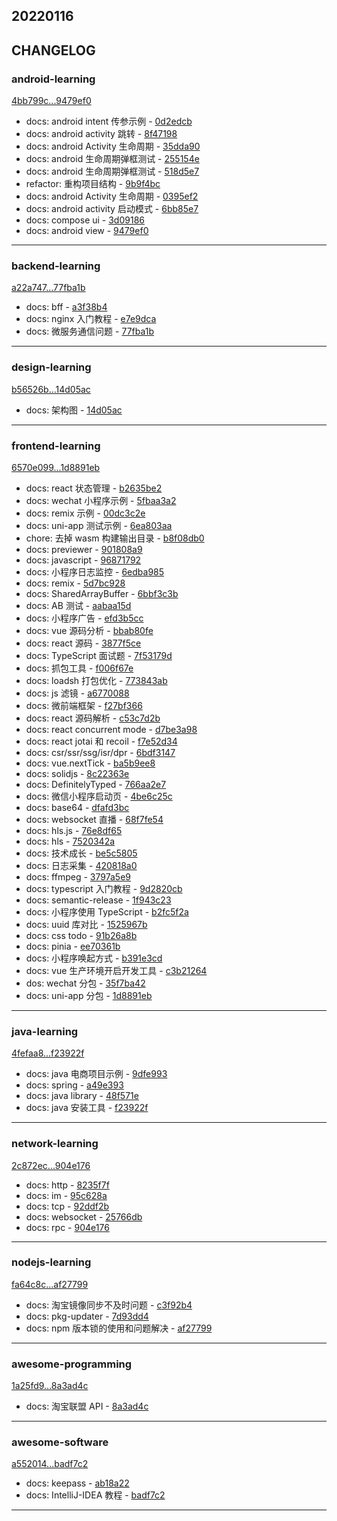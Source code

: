 ## 20220116

## CHANGELOG

### android-learning

[4bb799c...9479ef0](https://github.com/zhbhun/android-learning/compare/4bb799c...9479ef0)

* docs: android intent 传参示例 - [0d2edcb](https://github.com/zhbhun/android-learning/commit/0d2edcb16c540eaab30f6912126ed808d159ba0e)
* docs: android activity 跳转 - [8f47198](https://github.com/zhbhun/android-learning/commit/8f471987904ef07a4995f7c2e4d93e3d71fc75b7)
* docs: android Activity 生命周期 - [35dda90](https://github.com/zhbhun/android-learning/commit/35dda90b98340fef3ac22c84d32682524cb212ec)
* docs: android 生命周期弹框测试 - [255154e](https://github.com/zhbhun/android-learning/commit/255154edcf478fa78d32616c880a2369502d51c4)
* docs: android 生命周期弹框测试 - [518d5e7](https://github.com/zhbhun/android-learning/commit/518d5e758cc8510d996b711c9e0048e3fe54d972)
* refactor: 重构项目结构 - [9b9f4bc](https://github.com/zhbhun/android-learning/commit/9b9f4bc4e2f067b3c063111ec2e242be6a516d18)
* docs: android Activity 生命周期 - [0395ef2](https://github.com/zhbhun/android-learning/commit/0395ef27be83c9f02a92b2fee2c07d0ce408c711)
* docs: android activity 启动模式 - [6bb85e7](https://github.com/zhbhun/android-learning/commit/6bb85e7fd997933e7b976f7c5b973f444055e68f)
* docs: compose ui - [3d09186](https://github.com/zhbhun/android-learning/commit/3d091866b288b1863d31ec5f034ae874cc7c5aaf)
* docs: android view - [9479ef0](https://github.com/zhbhun/android-learning/commit/9479ef068b7866eaadd9a4ca0b6b98522f4f15f5)

---

### backend-learning

[a22a747...77fba1b](https://github.com/zhbhun/backend-learning/compare/a22a747...77fba1b)

* docs: bff - [a3f38b4](https://github.com/zhbhun/backend-learning/commit/a3f38b4147d60e3927168bdb1e259f1b26668733)
* docs: nginx 入门教程 - [e7e9dca](https://github.com/zhbhun/backend-learning/commit/e7e9dca29554728555c29629bd27eadb7de9521a)
* docs: 微服务通信问题 - [77fba1b](https://github.com/zhbhun/backend-learning/commit/77fba1bdc7939e14f9f91ad36cf23e5d47ba2211)

---

### design-learning

[b56526b...14d05ac](https://github.com/zhbhun/design-learning/compare/b56526b...14d05ac)

* docs: 架构图 - [14d05ac](https://github.com/zhbhun/design-learning/commit/14d05ac26669d596245fff13df904ed2f8373b24)

---

### frontend-learning

[6570e099...1d8891eb](https://github.com/zhbhun/frontend-learning/compare/6570e099...1d8891eb)

* docs: react 状态管理 - [b2635be2](https://github.com/zhbhun/frontend-learning/commit/b2635be26348722f63930f449c65b038b6ae3b56)
* docs: wechat 小程序示例 - [5fbaa3a2](https://github.com/zhbhun/frontend-learning/commit/5fbaa3a2c70e9afafad06c8b526e8a1752213678)
* docs: remix 示例 - [00dc3c2e](https://github.com/zhbhun/frontend-learning/commit/00dc3c2e8849850f7bbc037792005c6c5d1612ee)
* docs: uni-app 测试示例 - [6ea803aa](https://github.com/zhbhun/frontend-learning/commit/6ea803aa51fd0f9c46afb0604d97426e2c86cf6f)
* chore: 去掉 wasm 构建输出目录 - [b8f08db0](https://github.com/zhbhun/frontend-learning/commit/b8f08db02dc9b3e0f05d0ccc941e5ead7337b987)
* docs: previewer - [901808a9](https://github.com/zhbhun/frontend-learning/commit/901808a911dc0e7901a0426afd787aef008d4c49)
* docs: javascript - [96871792](https://github.com/zhbhun/frontend-learning/commit/96871792c7a9e17d6d8117b829efa18e46bed17f)
* docs: 小程序日志监控 - [6edba985](https://github.com/zhbhun/frontend-learning/commit/6edba9850defa90ca4c7dee2fe4b06103cbbe940)
* docs: remix - [5d7bc928](https://github.com/zhbhun/frontend-learning/commit/5d7bc928883380dba67b97cfa5c34894435ac4b3)
* docs: SharedArrayBuffer - [6bbf3c3b](https://github.com/zhbhun/frontend-learning/commit/6bbf3c3bfa3cd10d48d2dc690fe8052230edcdd6)
* docs: AB 测试 - [aabaa15d](https://github.com/zhbhun/frontend-learning/commit/aabaa15d95bdbad81eaa36b82913880271427d96)
* docs: 小程序广告 - [efd3b5cc](https://github.com/zhbhun/frontend-learning/commit/efd3b5cc000e8614d800c06ca5fb848a5761f544)
* docs: vue 源码分析 - [bbab80fe](https://github.com/zhbhun/frontend-learning/commit/bbab80fe559b86d8497ae9d003c35b3ebfce1e3f)
* docs: react 源码 - [3877f5ce](https://github.com/zhbhun/frontend-learning/commit/3877f5ce8072db199fff12a17c0523be1674cacb)
* docs: TypeScript 面试题 - [7f53179d](https://github.com/zhbhun/frontend-learning/commit/7f53179d03131a7cff87c90af66d356f0c8015d2)
* docs: 抓包工具 - [f006f67e](https://github.com/zhbhun/frontend-learning/commit/f006f67e51380b8c8247943fff59291a16583da9)
* docs: loadsh 打包优化 - [773843ab](https://github.com/zhbhun/frontend-learning/commit/773843abe90be95c64448b0dea0f3b0dbabeb785)
* docs: js 滤镜 - [a6770088](https://github.com/zhbhun/frontend-learning/commit/a6770088390fdb04a0378194dbf0b218e467e4aa)
* docs: 微前端框架 - [f27bf366](https://github.com/zhbhun/frontend-learning/commit/f27bf3662c635fd839f33053e8ea3b9c8a13944e)
* docs: react 源码解析 - [c53c7d2b](https://github.com/zhbhun/frontend-learning/commit/c53c7d2bde2e6e039219d46cf2c64e4355b6e387)
* docs: react concurrent mode - [d7be3a98](https://github.com/zhbhun/frontend-learning/commit/d7be3a9889f644286835d6793d01f4bbc7565785)
* docs: react jotai 和 recoil - [f7e52d34](https://github.com/zhbhun/frontend-learning/commit/f7e52d3401e18629665bf842859efaf43f65eeeb)
* docs: csr/ssr/ssg/isr/dpr - [6bdf3147](https://github.com/zhbhun/frontend-learning/commit/6bdf31472671389c1cde9eec022d8c3ffa542c11)
* docs: vue.nextTick - [ba5b9ee8](https://github.com/zhbhun/frontend-learning/commit/ba5b9ee887cc0f5a37d74fe83c696aa499c0be47)
* docs: solidjs - [8c22363e](https://github.com/zhbhun/frontend-learning/commit/8c22363eacfed850833c6b5729597523dd0fcbde)
* docs: DefinitelyTyped - [766aa2e7](https://github.com/zhbhun/frontend-learning/commit/766aa2e7e3d131b7a70135cf54c0544dfe18711c)
* docs: 微信小程序启动页 - [4be6c25c](https://github.com/zhbhun/frontend-learning/commit/4be6c25cf8dfa97a30a45ccef2901970b30ee52d)
* docs: base64 - [dfafd3bc](https://github.com/zhbhun/frontend-learning/commit/dfafd3bcdf66374635a5ca525a3f9d070a43115f)
* docs: websocket 直播 - [68f7fe54](https://github.com/zhbhun/frontend-learning/commit/68f7fe54688e94b26ae020859d17dd853ad748e1)
* docs: hls.js - [76e8df65](https://github.com/zhbhun/frontend-learning/commit/76e8df650c4de5dde5cd2deb0f4b97d46a012d0e)
* docs: hls - [7520342a](https://github.com/zhbhun/frontend-learning/commit/7520342afd120cd6b8ddf9df5d454e9700463a4a)
* docs: 技术成长 - [be5c5805](https://github.com/zhbhun/frontend-learning/commit/be5c5805adce43a3d59e342cc2fd106ef0093e11)
* docs: 日志采集 - [420818a0](https://github.com/zhbhun/frontend-learning/commit/420818a0f5875df8fbea56aaa74f4f8352563187)
* docs: ffmpeg - [3797a5e9](https://github.com/zhbhun/frontend-learning/commit/3797a5e95ea6e6ab3e379dd304d516c48d8cb3b9)
* docs: typescript 入门教程 - [9d2820cb](https://github.com/zhbhun/frontend-learning/commit/9d2820cbe6606ff3d64ecba1dc887b20d5f8c6df)
* docs: semantic-release - [1f943c23](https://github.com/zhbhun/frontend-learning/commit/1f943c2324d23ae7d99f95d16a92de290f1af706)
* docs: 小程序使用 TypeScript - [b2fc5f2a](https://github.com/zhbhun/frontend-learning/commit/b2fc5f2a37bda67053658d17bde1a22d8bdf39f3)
* docs: uuid 库对比 - [1525967b](https://github.com/zhbhun/frontend-learning/commit/1525967bdc116560ba0f0f5c18d1208061d6c677)
* docs: css todo - [91b26a8b](https://github.com/zhbhun/frontend-learning/commit/91b26a8bae29e00b269a42fb8c757a013c0a42e7)
* docs: pinia - [ee70361b](https://github.com/zhbhun/frontend-learning/commit/ee70361bd299940f73770a4bbdde382e47a9add2)
* docs: 小程序唤起方式 - [b391e3cd](https://github.com/zhbhun/frontend-learning/commit/b391e3cdb55bd7f154fcf24ebf2f172a4a76033b)
* docs: vue 生产环境开启开发工具 - [c3b21264](https://github.com/zhbhun/frontend-learning/commit/c3b21264b27543ad2c905576b5f94a1a7bd2aa32)
* dos: wechat 分包 - [35f7ba42](https://github.com/zhbhun/frontend-learning/commit/35f7ba42697619b93f32b1216a2b2fc0e7181b0e)
* docs: uni-app 分包 - [1d8891eb](https://github.com/zhbhun/frontend-learning/commit/1d8891ebcefe8aa0e54668590d96806c165912a0)

---

### java-learning

[4fefaa8...f23922f](https://github.com/zhbhun/java-learning/compare/4fefaa8...f23922f)

* docs: java 电商项目示例 - [9dfe993](https://github.com/zhbhun/java-learning/commit/9dfe993e5f5d7eae141ff940196a21fa84ff6c1d)
* docs: spring - [a49e393](https://github.com/zhbhun/java-learning/commit/a49e393b78fdc253c0b2eb436030421be22f70c7)
* docs: java library - [48f571e](https://github.com/zhbhun/java-learning/commit/48f571e54280efe261d6abf1ecaf93d4408632b0)
* docs: java 安装工具 - [f23922f](https://github.com/zhbhun/java-learning/commit/f23922fc0e0257af314f7886923a825dfd061d49)

---

### network-learning

[2c872ec...904e176](https://github.com/zhbhun/network-learning/compare/2c872ec...904e176)

* docs: http - [8235f7f](https://github.com/zhbhun/network-learning/commit/8235f7fad46b7c3ed81c994cee91aa21ff51a1cf)
* docs: im - [95c628a](https://github.com/zhbhun/network-learning/commit/95c628a05a41e2ea0a9ac04595631b48e7b61ef0)
* docs: tcp - [92ddf2b](https://github.com/zhbhun/network-learning/commit/92ddf2be50917ac6cbe97737842dff7462a5ec7c)
* docs: websocket - [25766db](https://github.com/zhbhun/network-learning/commit/25766db20c5f7a39e44da2ad3aa41f46ef14283a)
* docs: rpc - [904e176](https://github.com/zhbhun/network-learning/commit/904e1767aa8361060c9a0e1f722e0c409a4ee4ad)

---

### nodejs-learning

[fa64c8c...af27799](https://github.com/zhbhun/nodejs-learning/compare/fa64c8c...af27799)

* docs: 淘宝镜像同步不及时问题 - [c3f92b4](https://github.com/zhbhun/nodejs-learning/commit/c3f92b4bcba23e88d04e8757f6848c122fa6c976)
* docs: pkg-updater - [7d93dd4](https://github.com/zhbhun/nodejs-learning/commit/7d93dd41ba2cb9a2f1bc5ba0b2db54833253d7fb)
* docs: npm 版本锁的使用和问题解决 - [af27799](https://github.com/zhbhun/nodejs-learning/commit/af277993eba0a65980e1ecd58fd66aa3e8005ac4)

---

### awesome-programming

[1a25fd9...8a3ad4c](https://github.com/zhbhun/awesome-programming/compare/1a25fd9...8a3ad4c)

* docs: 淘宝联盟 API - [8a3ad4c](https://github.com/zhbhun/awesome-programming/commit/8a3ad4c833209bd7e28ba70cea723152845e5e21)

---

### awesome-software

[a552014...badf7c2](https://github.com/zhbhun/awesome-software/compare/a552014...badf7c2)

* docs: keepass - [ab18a22](https://github.com/zhbhun/awesome-software/commit/ab18a22a42505be6a4093331ecd58d7f023d5639)
* docs: IntelliJ-IDEA 教程 - [badf7c2](https://github.com/zhbhun/awesome-software/commit/badf7c2d8b8c31f2f215e85b3ddd48de9b6523a0)

---

